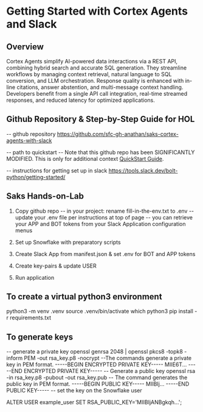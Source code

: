 # Getting Started with Cortex Agents and Slack

## Overview

Cortex Agents simplify AI-powered data interactions via a REST API, combining hybrid search and accurate SQL generation. They streamline workflows by managing context retrieval, natural language to SQL conversion, and LLM orchestration. Response quality is enhanced with in-line citations, answer abstention, and multi-message context handling. Developers benefit from a single API call integration, real-time streamed responses, and reduced latency for optimized applications.

## Github Repository & Step-by-Step Guide for HOL
-- github repository
https://github.com/sfc-gh-anathan/saks-cortex-agents-with-slack 

-- path to quickstart
-- Note that this github repo has been SIGNIFICANTLY MODIFIED. This is only for additional context
[QuickStart Guide](https://quickstarts.snowflake.com/guide/integrate_snowflake_cortex_agents_with_slack/index.html).

-- instructions for getting set up in slack
https://tools.slack.dev/bolt-python/getting-started/ 

## Saks Hands-on-Lab

1. Copy github repo
    -- in your project: rename fill-in-the-env.txt to .env
    -- update your .env file per instructions at top of page
    -- you can retrieve your APP and BOT tokens from your Slack Application configuration menus

2. Set up Snowflake with preparatory scripts

3. Create Slack App from manifest.json & set .env for BOT and APP tokens

4. Create key-pairs & update USER

5. Run application







## To create a virtual python3 environment
python3 -m venv .venv
source .venv/bin/activate
which python3
pip install -r requirements.txt


## To generate keys
-- generate a private key
openssl genrsa 2048 | openssl pkcs8 -topk8 -inform PEM -out rsa_key.p8 -nocrypt
--The commands generate a private key in PEM format.
-----BEGIN ENCRYPTED PRIVATE KEY-----
MIIE6T...
-----END ENCRYPTED PRIVATE KEY-----
-- Generate a public key
openssl rsa -in rsa_key.p8 -pubout -out rsa_key.pub
-- The command generates the public key in PEM format.
-----BEGIN PUBLIC KEY-----
MIIBIj...
-----END PUBLIC KEY-----
-- set the key on the Snowflake user



ALTER USER example_user SET RSA_PUBLIC_KEY='MIIBIjANBgkqh...';
